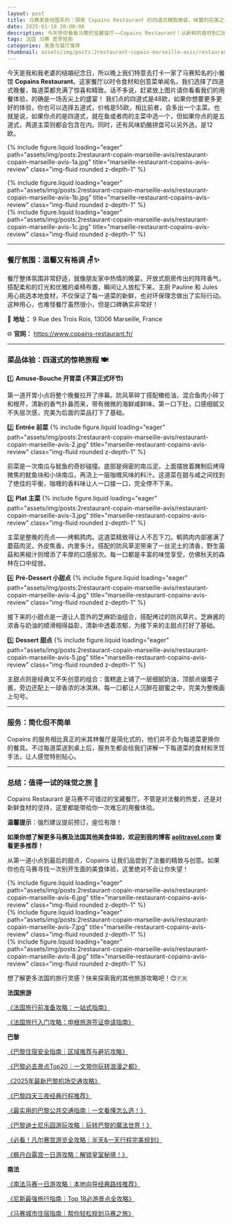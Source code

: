 ```yaml
---
layout: post
title: 马赛美食地图系列｜探索 Copains Restaurant 的四道式精致晚餐，味蕾的完美之旅！
date: 2025-01-18 20:00:00
description: 今天带你看看马赛的宝藏餐厅——Copains Restaurant！从新鲜的食材到口感搭配的奇思妙想，每一道菜都像艺术品一样让人惊喜😍。（用餐预算50欧元左右）
tags: 法国 马赛 普罗旺斯
categories: 美食与餐厅推荐
thumbnail: assets/img/posts:2restaurant-copain-marseille-avis/restaurant-copain-marseille-avis-0.jpg
---
```


今天是我和我老婆的结婚纪念日，所以晚上我们特意去打卡一家了马赛知名的小餐馆 **Copains Restaurant**。这家餐厅以时令食材和创意菜单闻名，我们选择了四道式晚餐，每道菜都充满了惊喜和精致。话不多说，赶紧放上图片请你看看我们的用餐体验，的确是一场舌尖上的盛宴！
我们点的四道式是48欧，如果你想要更多更好的体验，你也可以选择五道式，价格是55欧，相比前者，会多出一个主菜。也就是说，如果你点的是四道式，就在鱼或者肉的主菜中选一个，但如果你点的是五道式，两道主菜则都会包含在内。同时，还有风味奶酪拼盘可以另外选，是12欧。

{% include figure.liquid loading="eager" path="assets/img/posts:2restaurant-copain-marseille-avis/restaurant-copain-marseille-avis-1a.jpg" title="marseille-restaurant-copains-avis-review" class="img-fluid rounded z-depth-1" %}

<div class="row justify-content-sm-center">
  <div class="col-sm mt-3 mt-md-0">
    {% include figure.liquid loading="eager" path="assets/img/posts:2restaurant-copain-marseille-avis/restaurant-copain-marseille-avis-1b.jpg" title="marseille-restaurant-copains-avis-review" class="img-fluid rounded z-depth-1" %}
  </div>
  <div class="col-sm mt-3 mt-md-0">
    {% include figure.liquid loading="eager" path="assets/img/posts:2restaurant-copain-marseille-avis/restaurant-copain-marseille-avis-1c.jpg" title="marseille-restaurant-copains-avis-review" class="img-fluid rounded z-depth-1" %}
  </div>
</div>

---

### **餐厅氛围：温馨又有格调** 🪑✨

餐厅整体氛围非常舒适，就像朋友家中热情的晚宴。开放式厨房传出的阵阵香气，搭配柔和的灯光和优雅的桌椅布置，瞬间让人放松下来。主厨 Pauline 和 Jules 用心挑选本地食材，不仅保证了每一道菜的新鲜，也对环保理念做出了实际行动。这种用心，也难怪餐厅虽然很小，但是口碑确实非常好！

📍 **地址：** 9 Rue des Trois Rois, 13006 Marseille, France

🌐 **官网：** https://www.copains-restaurant.fr/

---

### **菜品体验：四道式的惊艳旅程** 🍽️

1️⃣ **Amuse-Bouche 开胃菜 (不算正式环节)**

第一道开胃小点将整个晚餐拉开了序幕。防风草碎丁搭配橄榄油，混合鱼肉小碎丁和根芹，清新的香气扑鼻而来，带有微微的海鲜咸鲜味。第一口下肚，口感细腻又不失层次感，完美为后面的菜品打下了基础。

2️⃣ **Entrée 前菜**
{% include figure.liquid loading="eager" path="assets/img/posts:2restaurant-copain-marseille-avis/restaurant-copain-marseille-avis-2.jpg" title="marseille-restaurant-copains-avis-review" class="img-fluid rounded z-depth-1" %}


前菜是一次南瓜与鱿鱼的奇妙碰撞。底部是绵密的南瓜泥，上面摆放着腌制后烤得微焦的鱿鱼块和小块南瓜，再浇上一层咖喱风味的料汁。这道菜在甜与咸之间找到了绝佳的平衡，咖喱的香料味让人一口接一口，完全停不下来。

3️⃣ **Plat 主菜**
{% include figure.liquid loading="eager" path="assets/img/posts:2restaurant-copain-marseille-avis/restaurant-copain-marseille-avis-3.jpg" title="marseille-restaurant-copains-avis-review" class="img-fluid rounded z-depth-1" %}

主菜是整晚的亮点——烤鹌鹑肉。这道菜精致得让人不忍下刀。鹌鹑肉内部塞满了蘑菇肉泥，外皮焦香，内里多汁。搭配的防风草泥带来了一丝泥土的清香，野生菌菇和黑椒汁则增添了丰厚的口感层次。每一口都是丰富的味觉享受，仿佛秋天的森林在口中绽放。

4️⃣ **Pré-Dessert 小甜点**
{% include figure.liquid loading="eager" path="assets/img/posts:2restaurant-copain-marseille-avis/restaurant-copain-marseille-avis-4.jpg" title="marseille-restaurant-copains-avis-review" class="img-fluid rounded z-depth-1" %}

接下来的小甜点是一道让人意外的芝麻奶油组合，搭配烤过的防风草片。芝麻酱的浓香与奶油的顺滑相得益彰，清新中透着浓郁，为接下来的主甜点打好了基础。

5️⃣ **Dessert 甜点**
{% include figure.liquid loading="eager" path="assets/img/posts:2restaurant-copain-marseille-avis/restaurant-copain-marseille-avis-5.jpg" title="marseille-restaurant-copains-avis-review" class="img-fluid rounded z-depth-1" %}

主甜点则是经典又不失创意的组合：蛋糕底上铺了一层细腻奶油，顶部点缀栗子酱，旁边还配上一球香浓的冰淇淋。每一口都让人沉醉在甜蜜之中，完美为整晚画上句号。

---

### **服务：简化但不简单**

Copains 的服务相比真正的米其林餐厅是简化式的，他们并不会为每道菜更换你的餐具。不过每道菜送到桌上后，服务生都会给我们讲解一下每道菜的食材和烹饪手法，让人感觉特别贴心。

---

### **总结：值得一试的味觉之旅** 🌟

Copains Restaurant 是马赛不可错过的宝藏餐厅。不管是对法餐的热爱，还是对新鲜食材的坚持，这里都能带给你一次难忘的用餐体验。

**温馨提示**：强烈建议提前预订，座位有限！

**如果你想了解更多马赛及法国其他美食体验，欢迎到我的博客 [aolitravel.com](http://aolitravel.com/) 查看更多推荐！**

从第一道小点到最后的甜点，Copains 让我们品尝到了法餐的精致与创意。如果你也在马赛寻找一次别开生面的美食体验，这里绝对不会让你失望！

<div class="row justify-content-sm-center">
  <div class="col-sm mt-3 mt-md-0">
    {% include figure.liquid loading="eager" path="assets/img/posts:2restaurant-copain-marseille-avis/restaurant-copain-marseille-avis-6.jpg" title="marseille-restaurant-copains-avis-review" class="img-fluid rounded z-depth-1" %}
  </div>
  <div class="col-sm mt-3 mt-md-0">
    {% include figure.liquid loading="eager" path="assets/img/posts:2restaurant-copain-marseille-avis/restaurant-copain-marseille-avis-7.jpg" title="marseille-restaurant-copains-avis-review" class="img-fluid rounded z-depth-1" %}
  </div>
  <div class="col-sm mt-3 mt-md-0">
    {% include figure.liquid loading="eager" path="assets/img/posts:2restaurant-copain-marseille-avis/restaurant-copain-marseille-avis-8.jpg" title="marseille-restaurant-copains-avis-review" class="img-fluid rounded z-depth-1" %}
  </div>
</div>

想了解更多法国的旅行灵感？快来探索我的其他旅游攻略吧！😊🇫🇷

**法国旅游**

[《法国旅行前准备攻略：一站式指南》](https://aolitravel.com/france-travel/france-travel-information/)

[《法国旅行入门攻略：申根旅游签证申请指南》](https://aolitravel.com/france-travel/france-visa-information/)

**巴黎**

[《巴黎住宿安全指南｜区域推荐与避坑攻略》](https://aolitravel.com/paris/paris-map-arr/)

[《巴黎必去景点Top20｜一文带你玩转浪漫之都》](https://aolitravel.com/paris/paris-top-20/)

[《2025年最新巴黎机场交通攻略》](https://aolitravel.com/paris/public-transport-paris-airports/)

[《巴黎四天三夜经典行程推荐》](https://aolitravel.com/paris/paris-4days-trip/)

[《最实用的巴黎公共交通指南｜一文看懂怎么选！》](https://aolitravel.com/paris/paris-public-transportation/)

[《巴黎迪士尼乐园游玩攻略｜玩转巴黎的魔法世界！》](https://aolitravel.com/paris/visit-disneyland-paris/)

[《必看！凡尔赛宫游览全攻略｜半天&一天行程完美规划》](https://aolitravel.com/paris/visit-versailles/)

[《枫丹白露宫一日游攻略：解锁皇室秘境！》](https://aolitravel.com/paris/visit-fontainebleau/)

**南法**

[《南法马赛一日游攻略｜本地向导经典路线推荐》](https://aolitravel.com/south-of-france/marseille-1day-trip/)

[《尼斯最强旅行指南｜Top 18必游景点全攻略》](https://aolitravel.com/south-of-france/nice-top-18-things-to-do/)

[《马赛城市住宿指南｜帮你轻松规划马赛之旅》](https://aolitravel.com/south-of-france/marseille-quartier-hotel-recommandation/)


